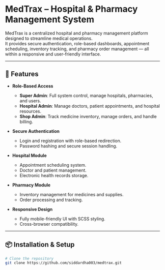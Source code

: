 # MedTrax – Hospital & Pharmacy Management System

MedTrax is a centralized hospital and pharmacy management platform designed to streamline medical operations.  
It provides secure authentication, role-based dashboards, appointment scheduling, inventory tracking, and pharmacy order management — all within a responsive and user-friendly interface.

---

## 🚀 Features

- **Role-Based Access**
  - **Super Admin**: Full system control, manage hospitals, pharmacies, and users.
  - **Hospital Admin**: Manage doctors, patient appointments, and hospital resources.
  - **Shop Admin**: Track medicine inventory, manage orders, and handle billing.

- **Secure Authentication**
  - Login and registration with role-based redirection.
  - Password hashing and secure session handling.

- **Hospital Module**
  - Appointment scheduling system.
  - Doctor and patient management.
  - Electronic health records storage.

- **Pharmacy Module**
  - Inventory management for medicines and supplies.
  - Order processing and tracking.

- **Responsive Design**
  - Fully mobile-friendly UI with SCSS styling.
  - Cross-browser compatibility.


---

## 📦 Installation & Setup

```bash
# Clone the repository
git clone https://github.com/siddardha003/medtrax.git

